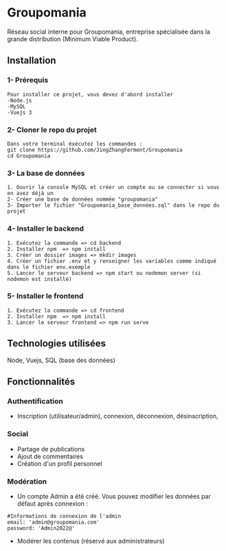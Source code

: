# Groupomania
Réseau social interne pour Groupomania, entreprise spécialisée dans la grande distribution (Minimum Viable Product).

## Installation

### 1- Prérequis
```
Pour installer ce projet, vous devez d'abord installer
-Node.js
-MySQL
-Vuejs 3
```

### 2- Cloner le repo du projet
```
Dans votre terminal éxécutez les commandes :
git clone https://github.com/JingZhangFerment/Groupomania
cd Groupomania
```

### 3- La base de données
```
1. Ouvrir la console MySQL et créer un compte ou se connecter si vous en avez déjà un
2- Créer une base de données nommée "groupomania"
3- Importer le fichier "Groupomania_base_données.sql" dans le repo du projet
```

### 4- Installer le backend
```
1. Exécutez la commande => cd backend
2. Installer npm  => npm install
3. Créer un dossier images => mkdir images
4. Créer un fichier .env et y renseigner les variables comme indiqué dans le fichier env.exemple
5. Lancer le serveur backend => npm start ou nodemon server (si nodemon est installé)

```

### 5- Installer le frontend
```
1. Exécutez la commande => cd frontend
2. Installer npm  => npm install
3. Lancer le serveur frontend => npm run serve
```
## Technologies utilisées

Node, Vuejs, SQL (base des données)

## Fonctionnalités

### Authentification

- Inscription (utilisateur/admin), connexion, déconnexion, désinscription, 

### Social

- Partage de publications
- Ajout de commentaires 
- Création d'un profil personnel

### Modération

- Un compte Admin a été créé. Vous pouvez modifier les données par défaut après connexion :
```
#Informations de connexion de l'admin
email: 'admin@groupomania.com' 
password: 'Admin2022@'
```
- Modérer les contenus (réservé aux administrateurs)

